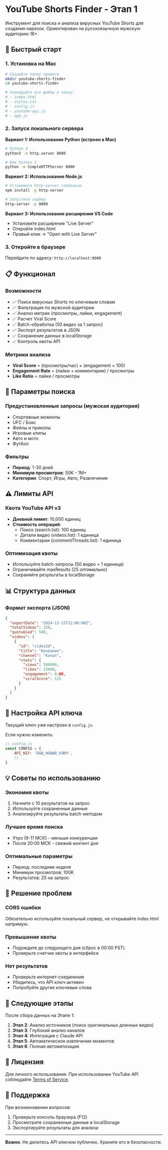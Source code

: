 # YouTube Shorts Finder - Этап 1

Инструмент для поиска и анализа вирусных YouTube Shorts для создания нарезок. Ориентирован на русскоязычную мужскую аудиторию 18+.

## 🚀 Быстрый старт

### 1. Установка на Mac

```bash
# Создайте папку проекта
mkdir youtube-shorts-finder
cd youtube-shorts-finder

# Скопируйте все файлы в папку:
# - index.html
# - styles.css
# - config.js
# - youtube-api.js
# - app.js
```

### 2. Запуск локального сервера

**Вариант 1: Использование Python (встроен в Mac)**
```bash
# Python 3
python3 -m http.server 8000

# Или Python 2
python -m SimpleHTTPServer 8000
```

**Вариант 2: Использование Node.js**
```bash
# Установите http-server глобально
npm install -g http-server

# Запустите сервер
http-server -p 8000
```

**Вариант 3: Использование расширения VS Code**
- Установите расширение "Live Server"
- Откройте index.html
- Правый клик → "Open with Live Server"

### 3. Откройте в браузере

Перейдите по адресу: `http://localhost:8000`

## 📋 Функционал

### Возможности
- ✅ Поиск вирусных Shorts по ключевым словам
- ✅ Фильтрация по мужской аудитории
- ✅ Анализ метрик (просмотры, лайки, engagement)
- ✅ Расчет Viral Score
- ✅ Batch-обработка (50 видео за 1 запрос)
- ✅ Экспорт результатов в JSON
- ✅ Сохранение данных в localStorage
- ✅ Контроль квоты API

### Метрики анализа
- **Viral Score** = (просмотры/час) × (engagement × 100)
- **Engagement Rate** = (лайки + комментарии) / просмотры
- **Like Ratio** = лайки / просмотры

## 🎯 Параметры поиска

### Предустановленные запросы (мужская аудитория)
- Спортивные моменты
- UFC / Бокс
- Фейлы и приколы
- Игровые клипы
- Авто и мото
- Футбол

### Фильтры
- **Период**: 1-30 дней
- **Минимум просмотров**: 50K - 1M+
- **Категории**: Спорт, Игры, Авто, Развлечения

## ⚠️ Лимиты API

### Квота YouTube API v3
- **Дневной лимит**: 10,000 единиц
- **Стоимость операций**:
  - Поиск (search.list): 100 единиц
  - Детали видео (videos.list): 1 единица
  - Комментарии (commentThreads.list): 1 единица

### Оптимизация квоты
- Используйте batch-запросы (50 видео = 1 единица)
- Ограничивайте maxResults (25 оптимально)
- Сохраняйте результаты в localStorage

## 📊 Структура данных

### Формат экспорта (JSON)
```json
{
  "exportDate": "2024-11-15T12:00:00Z",
  "totalVideos": 150,
  "quotaUsed": 500,
  "videos": [
    {
      "id": "videoId",
      "title": "Название",
      "channel": "Канал",
      "stats": {
        "views": 500000,
        "likes": 25000,
        "engagement": 0.08,
        "viralScore": 125
      }
    }
  ]
}
```

## 🔧 Настройка API ключа

Текущий ключ уже настроен в `config.js`. 

Если нужно изменить:
```javascript
// config.js
const CONFIG = {
    API_KEY: 'ВАШ_НОВЫЙ_КЛЮЧ',
    // ...
}
```

## 💡 Советы по использованию

### Экономия квоты
1. Начните с 10 результатов на запрос
2. Используйте сохраненные данные
3. Анализируйте результаты batch-методом

### Лучшее время поиска
- Утро (9-11 МСК) - меньше конкуренции
- После 20:00 МСК - свежий контент дня

### Оптимальные параметры
- Период: последняя неделя
- Минимум просмотров: 100K
- Результатов: 25 на запрос

## 🐛 Решение проблем

### CORS ошибки
Обязательно используйте локальный сервер, не открывайте index.html напрямую.

### Превышение квоты
- Подождите до следующего дня (сброс в 00:00 PST)
- Проверьте счетчик квоты в интерфейсе

### Нет результатов
- Проверьте интернет-соединение
- Убедитесь, что API ключ активен
- Попробуйте другие ключевые слова

## 📝 Следующие этапы

После сбора данных на Этапе 1:
1. **Этап 2**: Анализ источников (поиск оригинальных длинных видео)
2. **Этап 3**: Глубокий анализ каналов
3. **Этап 4**: Интеграция с Claude API
4. **Этап 5**: Автоматическое извлечение моментов
5. **Этап 6**: Полная автоматизация

## 📄 Лицензия

Для личного использования. При использовании YouTube API соблюдайте [Terms of Service](https://developers.google.com/youtube/terms/api-services-terms-of-service).

## 🤝 Поддержка

При возникновении вопросов:
1. Проверьте консоль браузера (F12)
2. Просмотрите сохраненные данные в localStorage
3. Экспортируйте результаты для анализа

---

**Важно**: Не делитесь API ключом публично. Храните его в безопасности.